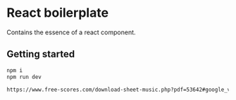 # React boilerplate

Contains the essence of a react component.

## Getting started

```sh
npm i
npm run dev

https://www.free-scores.com/download-sheet-music.php?pdf=53642#google_vignette
```
